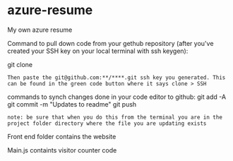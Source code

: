# azure-resume
My own azure resume

Command to pull down code from your gethub repository (after you've created your SSH key on your local terminal with ssh keygen):

git clone

    Then paste the git@github.com:**/****.git ssh key you generated. This can be found in the green code button where it says clone > SSH

commands to synch changes done in your code editor to github:
    git add -A
    git commit -m "Updates to readme"
    git push

    note: be sure that when you do this from the terminal you are in the project folder directory where the file you are updating exists

Front end folder contains the website

Main.js containts visitor counter code
